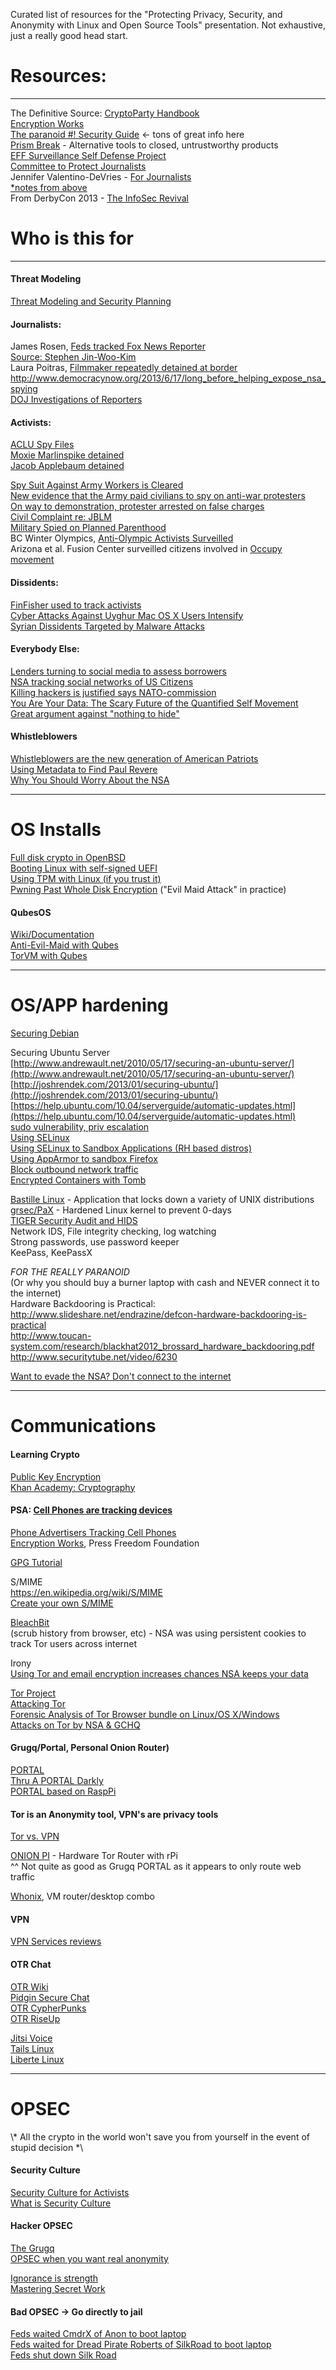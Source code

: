 Curated list of resources for the "Protecting Privacy, Security, and Anonymity with Linux and Open Source Tools" presentation.
Not exhaustive, just a really good head start.

# Resources:
__________________________________________________________
The Definitive Source: [CryptoParty Handbook](https://www.cryptoparty.in/documentation/handbook)  
[Encryption Works](https://pressfreedomfoundation.org/sites/default/files/encryption_works.pdf)  
[The paranoid #! Security Guide](http://crunchbang.org/forums/viewtopic.php?id=24722) <- tons of great info here  
[Prism Break](http://prism-break.org/) - Alternative tools to closed, untrustworthy products  
[EFF Surveillance Self Defense Project](https://ssd.eff.org/)  
[Committee to Protect Journalists](https://www.cpj.org/reports/2012/04/information-security.php)  
Jennifer Valentino-DeVries - [For Journalists](https://docs.google.com/file/d/0B2HGtAJEbG8PdzVPdHcwekI2V2M)  
[*notes from above](https://gist.github.com/vaguity/6594731)  
From DerbyCon 2013 - [The InfoSec Revival](http://www.scriptjunkie.us/2013/09/the-infosec-revival-derbycon-2013/)  

# Who is this for
__________________________________________________________
#### Threat Modeling
[Threat Modeling and Security Planning](http://courses.jmsc.hku.hk/jmsc6041spring2013/2013/02/08/assignment-6-threat-modeling-and-security-planning/)  

#### Journalists:
James Rosen, [Feds tracked Fox News Reporter](http://www.wired.com/threatlevel/2013/05/feds-tracked-fox-news-reporter/)  
[Source: Stephen Jin-Woo-Kim](http://en.wikipedia.org/wiki/Stephen_Jin-Woo_Kim)  
Laura Poitras, [Filmmaker repeatedly detained at border](http://www.salon.com/2012/04/08/u_s_filmmaker_repeatedly_detained_at_border/)  
http://www.democracynow.org/2013/6/17/long_before_helping_expose_nsa_spying  
[DOJ Investigations of Reporters](http://en.wikipedia.org/wiki/2013_Department_of_Justice_investigations_of_reporters)  

#### Activists:  
[ACLU Spy Files](https://www.aclu.org/spy-files)  
[Moxie Marlinspike detained](http://news.cnet.com/8301-27080_3-20023341-245.html)  
[Jacob Applebaum detained](http://boingboing.net/2011/01/12/wikileaks-volunteer-1.html)  

[Spy Suit Against Army Workers is Cleared](http://www.nytimes.com/2012/12/19/us/court-clears-way-for-spy-lawsuit-against-army-workers.html?_r=1&)  
[New evidence that the Army paid civilians to spy on anti-war protesters](http://slog.thestranger.com/slog/archives/2013/08/20/new-evidence-that-the-us-army-paid-civilians-to-spy-on-washington-state-anti-war-protesters)  
[On way to demonstration, protester arrested on false charges](http://aclu-wa.org/blog/chinn-case-just-tip-surveillance-iceberg)  
[Civil Complaint re: JBLM](http://www.scribd.com/doc/149721217/4th-AMENDED-Civil-Complaint-Panagacos-v-John-J-Towery-Thomas-R-Rudd-Olympia-Police-Department-Tacoma-Police-Department-Chris-Adamson)  
[Military Spied on Planned Parenthood](http://www.wired.com/threatlevel/2010/02/military-spied-on-plannet-parenthood/)  
BC Winter Olympics, [Anti-Olympic Activists Surveilled](http://ca.news.yahoo.com/blogs/dailybrew/surveillance-vancouver-anti-olympic-activist-justified-rcmp-192204175.html)  
Arizona et al. Fusion Center surveilled citizens involved in [Occupy movement](http://www.sourcewatch.org/index.php/Government_Surveillance_of_Occupy_Movement)  

#### Dissidents:
[FinFisher used to track activists](http://www.bloomberg.com/news/2012-07-25/cyber-attacks-on-activists-traced-to-finfisher-spyware-of-gamma.html)  
[Cyber Attacks Against Uyghur Mac OS X Users Intensify](http://www.securelist.com/en/blog/208194116/Cyber_Attacks_Against_Uyghur_Mac_OS_X_Users_Intensify)  
[Syrian Dissidents Targeted by Malware Attacks](http://www.zdnet.com/syrian-dissidents-targeted-by-malware-attacks-7000002723/)  

#### Everybody Else:
[Lenders turning to social media to assess borrowers](http://www.economist.com/news/finance-and-economics/21571468-lenders-are-turning-social-media-assess-borrowers-stat-oil)  
[NSA tracking social networks of US Citizens](http://nytimes.com/2013/09/29/us/nsa-examines-social-networks-of-us-citizens.html)  
[Killing hackers is justified says NATO-commission](http://www.theverge.com/2013/3/21/4130740/tallin-manual-on-the-international-law-applicable-to-cyber-warfare)  
[You Are Your Data: The Scary Future of the Quantified Self Movement](http://pandodaily.com/2013/05/20/you-are-your-data-the-scary-future-of-the-quantified-self-movement/)  
[Great argument against "nothing to hide"](https://pay.reddit.com/r/privacy/comments/1ikekb/if_you_have_nothing_to_hide_you_have_nothing_to/cb5ee5b)  

#### Whistleblowers
[Whistleblowers are the new generation of American Patriots](http://www.guardian.co.uk/commentisfree/2013/jun/16/whistleblowers-new-generation-american-patriots?CMP=twt_fd)  
[Using Metadata to Find Paul Revere](http://kieranhealy.org/blog/archives/2013/06/09/using-metadata-to-find-paul-revere/)  
[Why You Should Worry About the NSA](https://www.nydailynews.com/opinion/worry-nsa-article-1.1369705)  

__________________________________________________________
# OS Installs  
[Full disk crypto in OpenBSD](http://ryanak.ca/planet-ubuntu/2013/03/26/Setting-up-full-disk-encryption-in-OpenBSD-5.3.html)  
[Booting Linux with self-signed UEFI](http://kroah.com/log/blog/2013/09/02/booting-a-self-signed-linux-kernel/)  
[Using TPM with Linux (if you trust it)](https://www.grounation.org/index.php?post/2008/07/04/8-how-to-use-a-tpm-with-linux)  
[Pwning Past Whole Disk Encryption](https://twopointfouristan.wordpress.com/2011/04/17/pwning-past-whole-disk-encryption/) ("Evil Maid Attack" in practice)  

#### QubesOS  
[Wiki/Documentation](http://qubes-os.org/trac/wiki)  
[Anti-Evil-Maid with Qubes](http://theinvisiblethings.blogspot.com/2011/09/anti-evil-maid.html)  
[TorVM with Qubes](http://wiki.qubes-os.org/trac/wiki/UserDoc/TorVM)

__________________________________________________________
# OS/APP hardening
[Securing Debian](http://www.debian.org/doc/manuals/securing-debian-howto/)  

Securing Ubuntu Server  
[http://www.andrewault.net/2010/05/17/securing-an-ubuntu-server/](http://www.andrewault.net/2010/05/17/securing-an-ubuntu-server/)  
[http://joshrendek.com/2013/01/securing-ubuntu/](http://joshrendek.com/2013/01/securing-ubuntu/)  
[https://help.ubuntu.com/10.04/serverguide/automatic-updates.html](https://help.ubuntu.com/10.04/serverguide/automatic-updates.html)  
[sudo vulnerability, priv escalation](http://www.h-online.com/security/news/item/Security-vulnerability-in-sudo-allows-privilege-escalation-1816387.html)  
[Using SELinux](http://www.reddit.com/r/debian/comments/1csny8/how_to_use_selinux/)  
[Using SELinux to Sandbox Applications (RH based distros)](scientificlinuxforum.org/index.php?showtopic=1441)  
[Using AppArmor to sandbox Firefox](http://rookcifer.blogspot.com/2012/09/custom-firefox-apparmor-profile-for.html)  
[Block outbound network traffic](http://rene.bz/securing-your-web-server-blocking-outbound-connections/)  
[Encrypted Containers with Tomb](http://tomb.dyne.org/)  

[Bastille Linux](http://www.bastille-linux.org/) - Application that locks down a variety of UNIX distributions  
[grsec/PaX](http://en.wikibooks.org/wiki/Grsecurity/Overview) - Hardened Linux kernel to prevent 0-days  
[TIGER Security Audit and HIDS](http://www.nongnu.org/tiger/)  
Network IDS, File integrity checking, log watching  
Strong passwords, use password keeper  
KeePass, KeePassX  

*FOR THE REALLY PARANOID*  
(Or why you should buy a burner laptop with cash and NEVER connect it to the internet)  
Hardware Backdooring is Practical:  
http://www.slideshare.net/endrazine/defcon-hardware-backdooring-is-practical  
http://www.toucan-system.com/research/blackhat2012_brossard_hardware_backdooring.pdf  
http://www.securitytube.net/video/6230  

[Want to evade the NSA? Don't connect to the internet](http://www.wired.com/opinion/2013/10/149481/)  
__________________________________________________________
# Communications
#### Learning Crypto  
[Public Key Encryption](http://csunplugged.org/public-key-encryption)  
[Khan Academy: Cryptography](https://www.khanacademy.org/math/applied-math/cryptography)  

#### PSA: [Cell Phones are tracking devices](http://www.nytimes.com/2013/10/03/us/nsa-experiment-traced-us-cellphone-locations.html?_r=0)  
[Phone Advertisers Tracking Cell Phones](http://mobile.nytimes.com/2013/10/06/technology/selling-secrets-of-phone-users-to-advertisers.html)  
[Encryption Works](https://pressfreedomfoundation.org/encryption-works), Press Freedom Foundation  

[GPG Tutorial](http://futureboy.us/pgp.html)  

S/MIME  
https://en.wikipedia.org/wiki/S/MIME  
[Create your own S/MIME](http://www.digitalllama.net/2013/03/create-your-own-smime-email.html)  

[BleachBit](http://bleachbit.sourceforge.net/features)  
(scrub history from browser, etc) - NSA was using persistent cookies to track Tor users across internet  

Irony  
[Using Tor and email encryption increases chances NSA keeps your data](http://arstechnica.com/tech-policy/2013/06/use-of-tor-and-e-mail-crypto-could-increase-chances-that-nsa-keeps-your-data/)  

[Tor Project](https://www.torproject.org/)  
[Attacking Tor](http://www.theguardian.com/world/2013/oct/04/tor-attacks-nsa-users-online-anonymity)  
[Forensic Analysis of Tor Browser bundle on Linux/OS X/Windows](https://research.torproject.org/techreports/tbb-forensic-analysis-2013-06-28.pdf)   
[Attacks on Tor by NSA & GCHQ](http://www.theguardian.com/world/2013/oct/04/nsa-gchq-attack-tor-network-encryption)  

#### Grugq/Portal, Personal Onion Router)  
[PORTAL](https://github.com/grugq/portal)  
[Thru A PORTAL Darkly](http://grugq.github.io/blog/2013/10/05/thru-a-portal-darkly/)  
[PORTAL based on RaspPi](https://github.com/grugq/PORTALofPi)  

#### Tor is an Anonymity tool, VPN's are privacy tools  
[Tor vs. VPN](http://privacy-pc.com/articles/hackers-guide-to-stay-out-of-jail-7-vpns-vs-tor.html)  

[ONION PI](http://learn.adafruit.com/onion-pi/overview) - Hardware Tor Router with rPi  
^^ Not quite as good as Grugq PORTAL as it appears to only route web traffic

[Whonix](http://sourceforge.net/projects/whonix/), VM router/desktop combo  

#### VPN  
[VPN Services reviews](http://torrentfreak.com/vpn-services-that-take-your-anonymity-seriously-2013-edition-130302/)

#### OTR Chat  
[OTR Wiki](https://en.wikipedia.org/wiki/Off-the-Record_Messaging)  
[Pidgin Secure Chat](https://securityinabox.org/en/pidgin_securechat)  
[OTR CypherPunks](http://otr.cypherpunks.ca/)  
[OTR RiseUp](https://www.riseup.net/en/otr)  

[Jitsi Voice](https://jitsi.org/)  
[Tails Linux](https://tails.boum.org/)  
[Liberte Linux](http://dee.su/liberte)  
__________________________________________________________
# OPSEC
\\* All the crypto in the world won't save you from yourself in the event of stupid decision *\

#### Security Culture  
[Security Culture for Activists](http://security.resist.ca/personal/culture.shtml)  
[What is Security Culture](http://www.crimethinc.com/texts/atoz/security.php)  

#### Hacker OPSEC  
[The Grugq](http://grugq.github.io/)  
[OPSEC when you want real anonymity](http://12160.info/video/the-grugq-opsec-when-you-want-real-anonymity)  

[Ignorance is strength](http://grugq.github.io/blog/2013/06/13/ignorance-is-strength/)  
[Mastering Secret Work](http://www.sacp.org.za/docs/history/secretwork.html)  

#### Bad OPSEC -> Go directly to jail  
[Feds waited CmdrX of Anon to boot laptop](http://arstechnica.com/tech-policy/2012/12/anon-on-the-run-how-commander-x-jumped-bai/)  
[Feds waited for Dread Pirate Roberts of SilkRoad to boot laptop](https://twitter.com/xor/status/385465047226413057)  
[Feds shut down Silk Road](http://arstechnica.com/tech-policy/2013/10/feds-shut-down-silk-road-arrest-alleged-admin-dread-pirate-roberts/)
